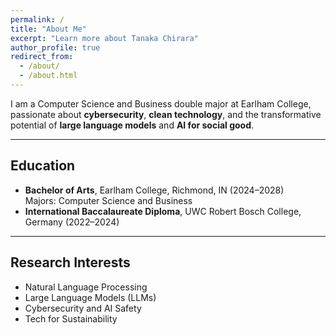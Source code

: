 ```yaml
---
permalink: /
title: "About Me"
excerpt: "Learn more about Tanaka Chirara"
author_profile: true
redirect_from: 
  - /about/
  - /about.html
---
```


I am a Computer Science and Business double major at Earlham College, passionate about **cybersecurity**, **clean technology**, and the transformative potential of **large language models** and **AI for social good**.

---

<h2>Education</h2>
<ul>
  <li><strong>Bachelor of Arts</strong>, Earlham College, Richmond, IN (2024–2028)<br>
  Majors: Computer Science and Business</li>
  <li><strong>International Baccalaureate Diploma</strong>, UWC Robert Bosch College, Germany (2022–2024)</li>
</ul>

---

<h2>Research Interests</h2>
<ul>
  <li>Natural Language Processing</li>
  <li>Large Language Models (LLMs)</li>
  <li>Cybersecurity and AI Safety</li>
  <li>Tech for Sustainability</li>
</ul>
